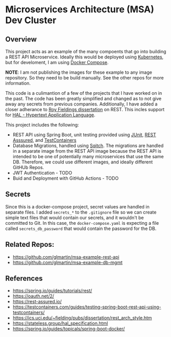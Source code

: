 # Microservices Architecture (MSA) Dev Cluster

## Overview

This project acts as an example of the many compoents that go into building a REST API Microservice. Ideally this
would be deployed using [Kubernetes](https://kubernetes.io/), but for develoment, I am using [Docker Compose](https://docs.docker.com/compose/).

**NOTE**: I am not publishing the images for these example to any image repository. So they need to be build manually. See the other repos for more information.

This code is a culimantion of a few of the projects that I have worked on in the past. The code has been greatly simplified and changed as to not give away any secrets from previous companies. Additionally, I have added a closer adherance to [Roy Fieldings dissertation](https://ics.uci.edu/~fielding/pubs/dissertation/rest_arch_style.htm) on REST. This incles support for [HAL - Hypertext Application Language](https://stateless.group/hal_specification.html).

This project includes the following:

* REST API using Spring Boot, unit testing provided using [JUnit](https://junit.org/junit5/), [REST Asssured](https://rest-assured.io/), and [TestContainers](https://testcontainers.com)
* Database Migrations, handled using [Sqitch](https://sqitch.org/). The migrations are handled in a separate image from the 
REST API image because the REST API is intended to be one of potentially many microservices that use the same DB. Therefore, we could use different images, and ideally different GitHUb Repos.
* JWT Authentication - TODO
* Buid and Deployment with GitHub Actions - TODO

## Secrets

Since this is a docker-compose project, secret values are handled in separate files. I added `secrets_*` to the
`.gitignore` file so we can create simple text files that would contain our secrets, and it wouldn't be committed to Git. 
In this case, the `docker-compose.yaml` is expecting a file called `secrets_db_password` that would contain the password
for the DB.

## Related Repos:

* https://github.com/glmartin/msa-example-rest-api
* https://github.com/glmartin/msa-example-db-mgmt


## References

* https://spring.io/guides/tutorials/rest/
* https://oauth.net/2/
* https://rest-assured.io/
* https://testcontainers.com/guides/testing-spring-boot-rest-api-using-testcontainers/
* https://ics.uci.edu/~fielding/pubs/dissertation/rest_arch_style.htm
* https://stateless.group/hal_specification.html
* https://spring.io/guides/topicals/spring-boot-docker/